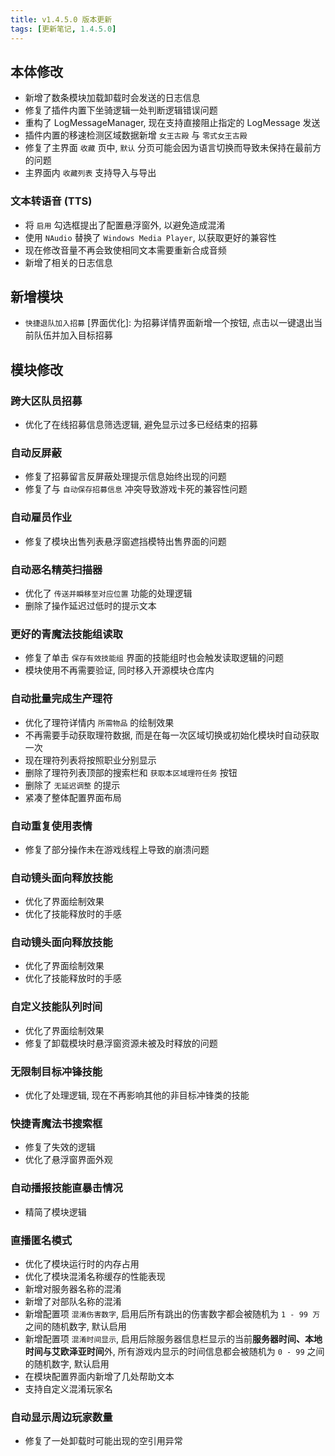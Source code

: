 ```yaml
---
title: v1.4.5.0 版本更新
tags: [更新笔记, 1.4.5.0]
---
```


## 本体修改

- 新增了数条模块加载卸载时会发送的日志信息
- 修复了插件内置下坐骑逻辑一处判断逻辑错误问题
- 重构了 LogMessageManager, 现在支持直接阻止指定的 LogMessage 发送
- 插件内置的移速检测区域数据新增 `女王古殿` 与 `零式女王古殿`
- 修复了主界面 `收藏` 页中, `默认` 分页可能会因为语言切换而导致未保持在最前方的问题
- 主界面内 `收藏列表` 支持导入与导出

### 文本转语音 (TTS)

- 将 `启用` 勾选框提出了配置悬浮窗外, 以避免造成混淆
- 使用 `NAudio` 替换了 `Windows Media Player`, 以获取更好的兼容性
- 现在修改音量不再会致使相同文本需要重新合成音频
- 新增了相关的日志信息

## 新增模块

- `快捷退队加入招募` [界面优化]: 为招募详情界面新增一个按钮, 点击以一键退出当前队伍并加入目标招募

## 模块修改

### 跨大区队员招募

- 优化了在线招募信息筛选逻辑, 避免显示过多已经结束的招募

### 自动反屏蔽

- 修复了招募留言反屏蔽处理提示信息始终出现的问题
- 修复了与 `自动保存招募信息` 冲突导致游戏卡死的兼容性问题

### 自动雇员作业

- 修复了模块出售列表悬浮窗遮挡模特出售界面的问题

### 自动恶名精英扫描器

- 优化了 `传送并瞬移至对应位置` 功能的处理逻辑
- 删除了操作延迟过低时的提示文本

### 更好的青魔法技能组读取

- 修复了单击 `保存有效技能组` 界面的技能组时也会触发读取逻辑的问题
- 模块使用不再需要验证, 同时移入开源模块仓库内

### 自动批量完成生产理符

- 优化了理符详情内 `所需物品` 的绘制效果
- 不再需要手动获取理符数据, 而是在每一次区域切换或初始化模块时自动获取一次
- 现在理符列表将按照职业分别显示
- 删除了理符列表顶部的搜索栏和 `获取本区域理符任务` 按钮
- 删除了 `无延迟调整` 的提示
- 紧凑了整体配置界面布局

### 自动重复使用表情

- 修复了部分操作未在游戏线程上导致的崩溃问题

### 自动镜头面向释放技能

- 优化了界面绘制效果
- 优化了技能释放时的手感

### 自动镜头面向释放技能

- 优化了界面绘制效果
- 优化了技能释放时的手感

### 自定义技能队列时间

- 优化了界面绘制效果
- 修复了卸载模块时悬浮窗资源未被及时释放的问题

### 无限制目标冲锋技能

- 优化了处理逻辑, 现在不再影响其他的非目标冲锋类的技能

### 快捷青魔法书搜索框

- 修复了失效的逻辑
- 优化了悬浮窗界面外观

### 自动播报技能直暴击情况

- 精简了模块逻辑

### 直播匿名模式

- 优化了模块运行时的内存占用
- 优化了模块混淆名称缓存的性能表现
- 新增对服务器名称的混淆
- 新增了对部队名称的混淆
- 新增配置项 `混淆伤害数字`, 启用后所有跳出的伤害数字都会被随机为 `1 - 99 万` 之间的随机数字, 默认启用
- 新增配置项 `混淆时间显示`, 启用后除服务器信息栏显示的当前**服务器时间、本地时间与艾欧泽亚时间**外, 所有游戏内显示的时间信息都会被随机为 `0 - 99` 之间的随机数字, 默认启用
- 在模块配置界面内新增了几处帮助文本
- 支持自定义混淆玩家名

### 自动显示周边玩家数量

- 修复了一处卸载时可能出现的空引用异常